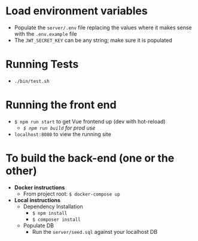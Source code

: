 # Load environment variables
- Populate the `server/.env` file replacing the values where it makes sense with the `.env.example` file
- The `JWT_SECRET_KEY` can be any string; make sure it is populated

# Running Tests
- `./bin/test.sh`

# Running the front end
- `$ npm run start` to get Vue frontend up (dev with hot-reload)
  - _`$ npm run build` for prod use_
- `localhost:8080` to view the running site

# To build the back-end (one or the other)
- **Docker instructions**
  - From project root: `$ docker-compose up`
- **Local instructions**
  - Dependency Installation
    - `$ npm install`
    - `$ composer install`
  - Populate DB
    - Run the `server/seed.sql` against your localhost DB